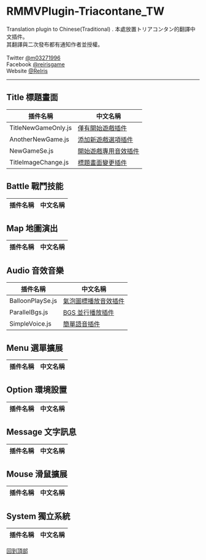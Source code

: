# RMMVPlugin-Triacontane_TW
Translation plugin to Chinese(Traditional) .
本處放置トリアコンタン的翻譯中文插件。<br>
其翻譯與二次發布都有通知作者並授權。<br>
<br>
Twitter [@m03271996](https://twitter.com/m03271996)<br>
Facebook [@reirisgame](https://www.facebook.com/reirisgame/)<br>
Website [@ReIris](https://m03271996.wixsite.com/reirisgame)<br>
* * *
## Title 標題畫面 <br>
| 插件名稱               | 中文名稱              |
| --------------------- | --------------------- |
| TitleNewGameOnly.js       | [僅有開始遊戲插件](https://github.com/mr099985/RMMVPlugin-Triacontane_TW/blob/master/Title/TitleNewGameOnly.js)    |
| AnotherNewGame.js       | [添加新遊戲選項插件](https://github.com/mr099985/RMMVPlugin-Triacontane_TW/blob/master/Title/AnotherNewGame.js)    |
| NewGameSe.js       | [開始遊戲專用音效插件](https://github.com/mr099985/RMMVPlugin-Triacontane_TW/blob/master/Title/NewGameSe.js)    |
| TitleImageChange.js       | [標題畫面變更插件](https://github.com/mr099985/RMMVPlugin-Triacontane_TW/blob/master/Title/TitleImageChange.js)    |
## Battle 戰鬥技能 <br>
| 插件名稱               | 中文名稱              |
| --------------------- | --------------------- |
## Map 地圖演出 <br>
| 插件名稱               | 中文名稱              |
| --------------------- | --------------------- |
## Audio 音效音樂 <br>
| 插件名稱               | 中文名稱              |
| --------------------- | --------------------- |
| BalloonPlaySe.js       | [氣泡圖標播放音效插件](https://github.com/mr099985/RMMVPlugin-Triacontane_TW/blob/master/Audio/BalloonPlaySe.js)    |
| ParallelBgs.js      | [BGS 並行播放插件](https://github.com/mr099985/RMMVPlugin-Triacontane_TW/blob/master/Audio/ParallelBgs.js)    |
| SimpleVoice.js      | [簡單語音插件](https://github.com/mr099985/RMMVPlugin-Triacontane_TW/blob/master/Audio/SimpleVoice.js)    |
## Menu 選單擴展 <br>
| 插件名稱               | 中文名稱              |
| --------------------- | --------------------- |
## Option 環境設置 <br>
| 插件名稱               | 中文名稱              |
| --------------------- | --------------------- |
## Message 文字訊息 <br>
| 插件名稱               | 中文名稱              |
| --------------------- | --------------------- |
## Mouse 滑鼠擴展 <br>
| 插件名稱               | 中文名稱              |
| --------------------- | --------------------- |
## System 獨立系統 <br>
| 插件名稱               | 中文名稱              |
| --------------------- | --------------------- |


[回到頂部](#readme)

